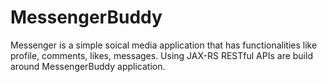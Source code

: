 # MessengerBuddy
Messenger is a simple soical media application that has functionalities like profile, comments, likes, messages. Using JAX-RS RESTful APIs are build around MessengerBuddy application.
